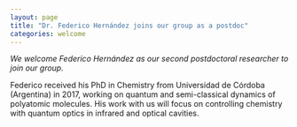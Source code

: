 ```yaml
---
layout: page
title: "Dr. Federico Hernández joins our group as a postdoc"
categories: welcome
---
```


*We welcome Federico Hernández as our second postdoctoral researcher to join our group.*

Federico received his PhD in Chemistry from Universidad de Córdoba (Argentina) in 2017, working on quantum and semi-classical dynamics of polyatomic molecules. His work with us will focus on controlling chemistry with quantum optics in infrared and optical cavities. 